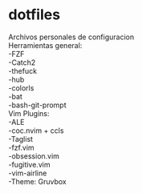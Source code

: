 # dotfiles
Archivos personales de configuracion\
Herramientas general:\
-FZF\
-Catch2\
-thefuck\
-hub\
-colorls\
-bat\
-bash-git-prompt\
Vim Plugins:\
-ALE\
-coc.nvim + ccls\
-Taglist\
-fzf.vim\
-obsession.vim\
-fugitive.vim\
-vim-airline\
-Theme: Gruvbox
